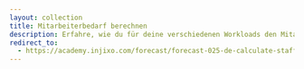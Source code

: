 ```yaml
---
layout: collection
title: Mitarbeiterbedarf berechnen
description: Erfahre, wie du für deine verschiedenen Workloads den Mitarbeiterbedarf ermittelst und für die Schichtplanung verwendest.
redirect_to:
  - https://academy.injixo.com/forecast/forecast-025-de-calculate-staff-requirements
---
```

